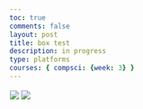 ```yaml
---
toc: true
comments: false
layout: post
title: box test
description: in progress
type: platforms
courses: { compsci: {week: 3} }
---
```


<style>
    .canvas-container {
        display: flex;
    }
    canvas {
        margin: 0;
        border: 1px solid white;
    }
</style>

<body>
    <div class="canvas-container">
        <canvas id="playerCanvas"></canvas>
    </div>
</body>

<style>
    .canvas-container {
        display: flex;
        background-image: url('images/Backy_Roundy.jpg');
        background-size: repeat; 
        background-attachment: fixed;
        background-repeat: repeat;
    }
    canvas {
        margin: 0;
        border: 1px solid white;
    }
</style>

<body>
    <div class="canvas-container">
        <canvas id="playerCanvas">
            <img id="box" src="{{site.baseurl}}/images/box.png">
            <img id="platform" src="{{site.baseurl}}/images/platform.png"> 
        </canvas>
    </div>
</body>

<script>
    function handleBoxPlatformCollision(box, platform) {
        const boxRight = box.x + box.width * box.scale;
        const boxBottom = box.y + box.height * box.scale;

        const platformRight = platform.x + platform.width * platform.scale;
        const platformBottom = platform.y + platform.height * platform.scale;

        if (
            boxRight >= platform.x &&
            box.x <= platformRight &&
            boxBottom >= platform.y &&
            box.y <= platformBottom
        ) {
            // Collision detected, handle accordingly
            box.onPlatform = true;
            box.applyGravity = false;
        } else {
            // No collision, enable gravity
            box.onPlatform = false;
            box.applyGravity = true;
        }
    }

    window.addEventListener('load', function () {
        const canvas = document.getElementById('playerCanvas');
        const ctx = canvas.getContext('2d');
        const BOX_SPRITE_WIDTH = 71.75;
        const BOX_SPRITE_HEIGHT = 82.5;
        const BOX_SCALE_FACTOR = 2;
        const DESIRED_FRAME_RATE = 15;
        const FRAME_INTERVAL = 1000 / DESIRED_FRAME_RATE;
        const PLATFORM_SPRITE_WIDTH = 362.25; 
        const PLATFORM_SPRITE_HEIGHT = 377;
        const PLATFORM_SCALE_FACTOR = 0.25;  
        const PLATFORM_FRAME_LIMIT = 4;  
        canvas.width = BOX_SPRITE_WIDTH * BOX_SCALE_FACTOR*6;
        canvas.height = BOX_SPRITE_HEIGHT * BOX_SCALE_FACTOR*3;

        class Box {
            constructor() {
                this.image = document.getElementById("box");
                this.spriteWidth = BOX_SPRITE_WIDTH;
                this.spriteHeight = BOX_SPRITE_HEIGHT;
                this.width = this.spriteWidth;
                this.height = this.spriteHeight;
                this.x = 0;
                this.y = 300;
                this.scale = BOX_SCALE_FACTOR;
                this.minFrame = 0;
                this.frameY = 0;
                this.frameX = 0;
                this.maxFrame = 7;
                this.speed = 10; 
                this.gravity = 5; 
                this.onPlatform = false; 
                this.applyGravity = true;
            }
            setFrameLimit(limit) {
                this.maxFrame = limit;
            }
            setPosition(x, y) {
                this.x = x;
                this.y = y;
            }
            draw(context) {
                context.drawImage(
                    this.image,
                    this.frameX * this.spriteWidth,
                    this.frameY * this.spriteHeight,
                    this.spriteWidth,
                    this.spriteHeight,
                    this.x,
                    this.y,
                    this.width * this.scale,
                    this.height * this.scale
                );
            }
            update() {
                if (this.frameX < this.maxFrame) {
                    this.frameX++;
                } else {
                    this.frameX = 0;
                }

                if (this.onPlatform || this.y >= canvas.height - this.height * this.scale) {
                    this.applyGravity = false; // Disable gravity on platform or at bottom
                } else {
                    this.applyGravity = true; // Enable gravity when not on platfordm and not at bottom
                }

                if (this.applyGravity) { 
                    this.y += this.gravity; 
                }
            }
            checkCollision(platform) {
                const isColliding = (
                    this.x < platform.x + platform.width * platform.scale &&
                    this.x + this.width * this.scale > platform.x &&
                    this.y < platform.y + platform.height * platform.scale &&
                    this.y + this.height * this.scale > platform.y
                );

                this.onPlatform = isColliding; 
                if (isColliding) {
                    this.onPlatform = true;
                    this.toggleGravity(); 
                } else {
                    this.onPlatform = false;
                }

                return isColliding;
            }
            toggleGravity() {
                this.applyGravity = !this.applyGravity;
            }
        }

        class Platform {
            constructor() {
                this.image = document.getElementById("platform");
                this.spriteWidth = PLATFORM_SPRITE_WIDTH;
                this.spriteHeight = PLATFORM_SPRITE_HEIGHT;
                this.width = this.spriteWidth;
                this.height = this.spriteHeight;
                this.x = 200;
                this.y = 400;
                this.scale = PLATFORM_SCALE_FACTOR;
                this.minFrame = 0;
                this.maxFrame = PLATFORM_FRAME_LIMIT;
                this.frameX = 0;
                this.frameY = 0;
            }

            draw(context) {
                context.drawImage(
                    this.image,
                    this.frameX * this.spriteWidth,
                    this.frameY * this.spriteHeight,
                    this.spriteWidth,
                    this.spriteHeight,
                    this.x,
                    this.y,
                    this.width * this.scale,
                    this.height * this.scale
                );
            }

            update() {
                if (this.frameX < this.maxFrame) {
                    this.frameX++;
                } else {
                    this.frameX = 0;
                }
            }
        }

        const box = new Box();
        const platform = new Platform();

        const keyState = {
            ArrowLeft: false,
            ArrowRight: false,
            ArrowUp: false,
        };

        document.addEventListener('keydown', function (event) {
            switch (event.key) {
                case 'w':
                    keyState.ArrowUp = true;
                    break;
                case 'a':
                    keyState.ArrowLeft = true;
                    break;
                case 'd':
                    keyState.ArrowRight = true;
                    break;
            }
        });

        document.addEventListener('keyup', function (event) {
            switch (event.key) {
                case 'w':
                    keyState.ArrowUp = false;
                    break;
                case 'a':
                    keyState.ArrowLeft = false;
                    break;
                case 'd':
                    keyState.ArrowRight = false;
                    break;
            }
        });

        function updateAnimations() {
            let selectedAnimation = 'A';
            box.frameY = 0;
            if (keyState.ArrowLeft) {
                box.x -= box.speed;
            }
            if (keyState.ArrowRight) {
                box.x += box.speed;
            }
            if (keyState.ArrowUp) {
                selectedAnimation = 'B';
                box.frameY = 1;
            } 
        }

        let lastTimestamp = 0;
        function animate(timestamp) {
            const deltaTime = timestamp - lastTimestamp;
            if (deltaTime >= FRAME_INTERVAL) {
                ctx.clearRect(box.x, box.y, box.width * box.scale, box.height * box.scale);

                if (box.checkCollision(platform)) {
                    box.y = platform.y - box.height * box.scale;
                    platform.y = box.y + box.height * box.scale;
                } else {
                    box.onPlatform = false; 
                }

                box.draw(ctx);
                box.update();
                updateAnimations();
                lastTimestamp = timestamp;
            }

            requestAnimationFrame(animate);
        }

        animate();
        let animationHasRun = false;
        let platformAnimationFinished = false;

        function animatePlatform() {
            if (!platformAnimationFinished) {
                ctx.clearRect(platform.x, platform.y, platform.width, platform.height);
                platform.draw(ctx);
                platform.update();

                if (platform.frameX === platform.maxFrame) {
                    platformAnimationFinished = true;
                }

                if (!platformAnimationFinished) {
                    setTimeout(function () {
                        requestAnimationFrame(animatePlatform);
                    }, 100); 
                }
            }
        }

        document.addEventListener('keydown', function (event) {
            switch (event.key) {
                case ' ':
                    if (!animationHasRun) {
                        animationHasRun = true;
                        platformAnimationFinished = false;
                        animatePlatform();
                    }
            }
        });

        platform.draw(ctx);
    });
</script>